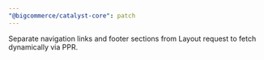 ```yaml
---
"@bigcommerce/catalyst-core": patch
---
```


Separate navigation links and footer sections from Layout request to fetch dynamically via PPR.
